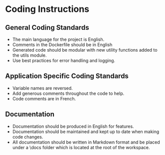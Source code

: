 # Coding Instructions

## General Coding Standards

- The main language for the project is English.
- Comments in the Dockerfile should be in English
- Generated code should be modular with new utility functions added to the utils module.
- Use best practices for error handling and logging.

## Application Specific Coding Standards

- Variable names are reversed.
- Add generous comments throughout the code to help.
- Code comments are in French.

## Documentation

- Documentation should be produced in English for features.
- Documentation should be maintained and kept up to date when making code changes.
- All documentation should be written in Markdown format and be placed under a \docs folder which is located at the root of the workspace.
